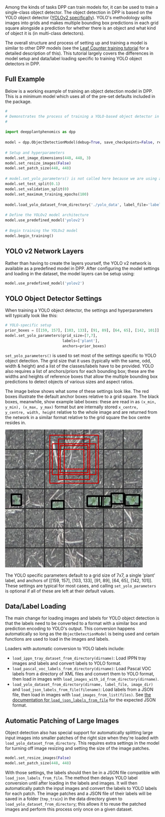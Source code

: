 Among the kinds of tasks DPP can train models for, it can be used to train a single-class object detector. The object detection in DPP is based on the YOLO object detector ([YOLOv2 specifically](https://arxiv.org/pdf/1612.08242.pdf)). YOLO's methodology splits images into grids and makes multiple bounding box predictions in each grid square alongside a prediction for whether there is an object and what kind of object it is (in multi-class detectors).

The overall structure and process of setting up and training a model is similar to other DPP models (see the [Leaf Counter training tutorial](Tutorial-Training-The-Leaf-Counter.md) for a detailed description of this). This tutorial largely covers the differences in model setup and data/label loading specific to training YOLO object detectors in DPP.

## Full Example

Below is a working example of training an object detection model in DPP. This is a minimum model which uses all of the pre-set defaults included in the package.

```python
#
# Demonstrates the process of training a YOLO-based object detector in DPP.
#

import deepplantphenomics as dpp

model = dpp.ObjectDetectionModel(debug=True, save_checkpoints=False, report_rate=20)

# Setup and hyperparameters
model.set_image_dimensions(448, 448, 3)
model.set_resize_images(False)
model.set_patch_size(448, 448)

# model.set_yolo_parameters() is not called here because we are using all of the default values
model.set_test_split(0.1)
model.set_validation_split(0)
model.set_maximum_training_epochs(100)

model.load_yolo_dataset_from_directory('./yolo_data', label_file='labels.json', image_dir='images')

# Define the YOLOv2 model architecture
model.use_predefined_model('yolov2')

# Begin training the YOLOv2 model
model.begin_training()
```

## YOLO v2 Network Layers

Rather than having to create the layers yourself, the YOLO v2 network is available as a predefined model in DPP. After configuring the model settings and loading in the dataset, the model layers can be setup using:

```python
model.use_predefined_model('yolov2')
```

## YOLO Object Detector Settings

When training a YOLO object detector, the settings and hyperparameters will typically look like this: 

```python
# YOLO-specific setup
prior_boxes = [[159, 157], [103, 133], [91, 89], [64, 65], [142, 101]]
model.set_yolo_parameters(grid_size=[7,7],
                          labels=['plant'],
                          anchors=prior_boxes)
```

`set_yolo_parameters()` is used to set most of the settings specific to YOLO object detection. The grid size that it uses (typically with the same, odd,  width & height) and a list of the classes/labels have to be provided. YOLO also requires a list of anchors/priors for each bounding box; these are the widths and heights of reference boxes that allow the multiple bounding box predictions to detect objects of various sizes and aspect ratios.

The image below shows what some of these settings look like. The red boxes illustrate the default anchor boxes relative to a grid square. The black boxes, meanwhile, show example label boxes: these are read in as `(x_min, y_min), (x_max, y_max)` format but are internally stored `x_centre, y_centre, width, height` relative to the whole image and are returned from the network in a similar format relative to the grid square the box centre resides in.

![Example of Label Boxes, Griding, and Anchors](obj_detect_visual.png)

The YOLO specific parameters default to a grid size of 7x7, a single 'plant' label, and anchors of [[159, 157], [103, 133], [91, 89], [64, 65], [142, 101]]. These settings are typical for most cases, and calling `set_yolo_parameters` is optional if all of these are left at their default values.

## Data/Label Loading

The main change for loading images and labels for YOLO object detection is that the labels need to be converted to a format with a similar box and prediction encoding to YOLO's output. This conversion happens automatically so long as the `ObjectDetectionModel` is being used and certain functions are used to load in the images and labels.

Loaders with automatic conversion to YOLO labels include:

- `load_ippn_tray_dataset_from_directory(dirname)`: Load IPPN tray images and labels and convert labels to YOLO format.
- `load_pascal_voc_labels_from_directory(dirname)`: Load Pascal VOC labels from a directory of XML files and convert them to YOLO format, then load in images with `load_images_with_id_from_directory(dirname)`.
- `load_yolo_dataset_from_directory(dirname, label_file, image_dir)` and `load_json_labels_from_file(filename)`: Load labels from a JSON file, then load in images with `load_images_from_list(files)`. See [the documentation for `load_json_labels_from_file`](Loaders.md) for the expected JSON format.

## Automatic Patching of Large Images

Object detection also has special support for automatically splitting large input images into smaller patches of the right size when they're loaded with `load_yolo_dataset_from_directory`. This requires extra settings in the model for turning off image resizing and setting the size of the image patches.

```python
model.set_resize_images(False)
model.set_patch_size(448, 448)
```

With those settings, the labels should then be in a JSON file compatible with `load_json_labels_from_file`. The method then delays YOLO label conversion until after loading in the labels and images. It will then automatically patch the input images and convert the labels to YOLO labels for each patch. The image patches and a JSON file of their labels will be saved in a folder (`tmp_train`) in the data directory given to `load_yolo_dataset_from_directory`; this allows it to reuse the patched images and perform this process only once on a given dataset.
